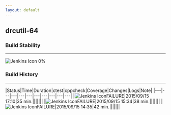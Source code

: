 ```yaml
---
layout: default
---
```

## drcutil-64
### Build Stability
___
![Jenkins Icon](http://jenkinshrg.github.io/images/48x48/health-00to19.png)
0%
  
### Build History
___
|Status|Time|Duration|<span class='badge'>ctest</span>|<span class='badge'>cppcheck</span>|Coverage|Changes|Logs|Note|
|---|---|---|---|---|---|---|---|---|---|
|![Jenkins Icon](http://jenkinshrg.github.io/images/24x24/red.png)FAILURE|2015/09/15 17:10|35 min.|||||||
|![Jenkins Icon](http://jenkinshrg.github.io/images/24x24/red.png)FAILURE|2015/09/15 15:34|38 min.|||||||
|![Jenkins Icon](http://jenkinshrg.github.io/images/24x24/red.png)FAILURE|2015/09/15 14:35|42 min.|||||||
